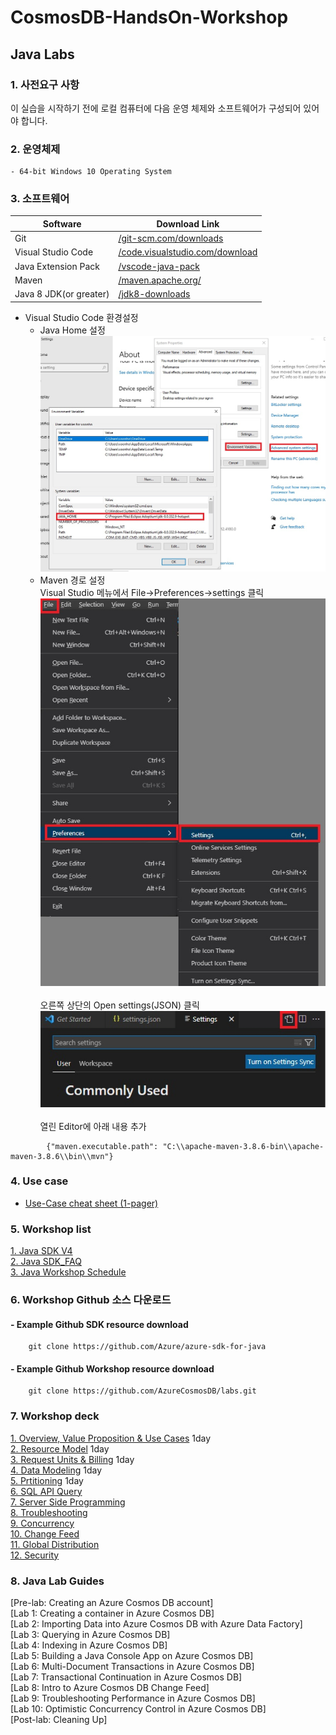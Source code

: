 # CosmosDB-HandsOn-Workshop

## Java Labs

### 1. 사전요구 사항
이 실습을 시작하기 전에 로컬 컴퓨터에 다음 운영 체제와 소프트웨어가 구성되어 있어야 합니다.

### 2. 운영체제
    - 64-bit Windows 10 Operating System

### 3. 소프트웨어
|Software|Download Link|
|---|---|
|Git|[/git-scm.com/downloads](https://git-scm.com/downloads)|
|Visual Studio Code|[/code.visualstudio.com/download](https://go.microsoft.com/fwlink/?Linkid=852157)|
|Java Extension Pack|[/vscode-java-pack](https://marketplace.visualstudio.com/items?itemName=vscjava.vscode-java-pack)|
|Maven|[/maven.apache.org/](https://maven.apache.org/)|
|Java 8 JDK(or greater)|[/jdk8-downloads](https://www.oracle.com/technetwork/java/javase/downloads/jdk8-downloads-2133151.html)|   
   
* Visual Studio Code 환경설정   
    * Java Home 설정   
<img src="Images/javahome2.jpg" title="px(픽셀) 크기 설정" alt="vscode_setting_1"></img><br/>       
    *  Maven 경로 설정   
Visual Studio 메뉴에서 File->Preferences->settings 클릭
<img src="Images/vscode setting_1.jpg" title="px(픽셀) 크기 설정" alt="vscode_setting_1"></img><br/>   
오른쪽 상단의 Open settings(JSON) 클릭   
<img src="Images/vscode setting_2.jpg" title="px(픽셀) 크기 설정" alt="vscode_setting_1"></img><br/>   
열린 Editor에 아래 내용 추가
```
        {"maven.executable.path": "C:\\apache-maven-3.8.6-bin\\apache-maven-3.8.6\\bin\\mvn"}
```

### 4. Use case
- [Use-Case cheat sheet (1-pager)](https://azurecosmosdb.github.io/labs/decks/1Pager-Use-Cases.pptx) 

### 5. Workshop list
[1. Java SDK V4](https://docs.microsoft.com/en-us/azure/cosmos-db/sql/sql-api-sdk-java-v4)   
[2. Java SDK_FAQ](https://docs.microsoft.com/en-us/azure/cosmos-db/sql/sql-api-sdk-java-v4#faq)   
[3. Java Workshop Schedule](https://azurecosmosdb.github.io/CosmosDBWorkshops/#schedule)   

### 6. Workshop Github 소스 다운로드
####    - Example Github SDK resource download   
```
    git clone https://github.com/Azure/azure-sdk-for-java
```   
####    - Example Github Workshop resource download   
```
    git clone https://github.com/AzureCosmosDB/labs.git
```   

### 7. Workshop deck
[1. Overview, Value Proposition & Use Cases](https://azurecosmosdb.github.io/labs/decks/Overview-Value-Proposition-Use-Cases.pptx)  1day   
[2. Resource Model](https://azurecosmosdb.github.io/labs/decks/Resource-Model.pptx)  1day   
[3. Request Units & Billing](https://azurecosmosdb.github.io/labs/decks/Request-Units-Billing.pptx)  1day   
[4. Data Modeling](https://azurecosmosdb.github.io/labs/decks/Data-Modeling.pptx)  1day   
[5. Prtitioning](https://azurecosmosdb.github.io/labs/decks/Partitioning.pptx)  1day   
[6. SQL API Query](https://azurecosmosdb.github.io/labs/decks/SQL-API-Query.pptx)   
[7. Server Side Programming](https://azurecosmosdb.github.io/labs/decks/Server-Side-Programming.pptx)   
[8. Troubleshooting](https://azurecosmosdb.github.io/labs/decks/Troubleshooting.pptx)   
[9. Concurrency](https://azurecosmosdb.github.io/labs/decks/Concurrency.pptx)   
[10. Change Feed](https://azurecosmosdb.github.io/labs/decks/Change-Feed.pptx)   
[11. Global Distribution](https://azurecosmosdb.github.io/labs/decks/Global-Distribution.pptx)   
[12. Security](https://azurecosmosdb.github.io/labs/decks/Security.pptx)

### 8. Java Lab Guides
[Pre-lab: Creating an Azure Cosmos DB account]   
[Lab 1: Creating a container in Azure Cosmos DB]   
[Lab 2: Importing Data into Azure Cosmos DB with Azure Data Factory]   
[Lab 3: Querying in Azure Cosmos DB]   
[Lab 4: Indexing in Azure Cosmos DB]   
[Lab 5: Building a Java Console App on Azure Cosmos DB]   
[Lab 6: Multi-Document Transactions in Azure Cosmos DB]   
[Lab 7: Transactional Continuation in Azure Cosmos DB]   
[Lab 8: Intro to Azure Cosmos DB Change Feed]   
[Lab 9: Troubleshooting Performance in Azure Cosmos DB]   
[Lab 10: Optimistic Concurrency Control in Azure Cosmos DB]   
[Post-lab: Cleaning Up]   

